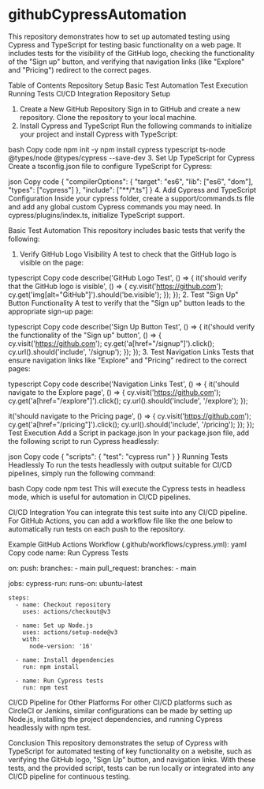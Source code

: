 # githubCypressAutomation

This repository demonstrates how to set up automated testing using Cypress and TypeScript for testing basic functionality on a web page. It includes tests for the visibility of the GitHub logo, checking the functionality of the "Sign up" button, and verifying that navigation links (like "Explore" and "Pricing") redirect to the correct pages.

Table of Contents
Repository Setup
Basic Test Automation
Test Execution
Running Tests
CI/CD Integration
Repository Setup
1. Create a New GitHub Repository
Sign in to GitHub and create a new repository.
Clone the repository to your local machine.
2. Install Cypress and TypeScript
Run the following commands to initialize your project and install Cypress with TypeScript:

bash
Copy code
npm init -y
npm install cypress typescript ts-node @types/node @types/cypress --save-dev
3. Set Up TypeScript for Cypress
Create a tsconfig.json file to configure TypeScript for Cypress:

json
Copy code
{
  "compilerOptions": {
    "target": "es6",
    "lib": ["es6", "dom"],
    "types": ["cypress"]
  },
  "include": ["**/*.ts"]
}
4. Add Cypress and TypeScript Configuration
Inside your cypress folder, create a support/commands.ts file and add any global custom Cypress commands you may need. In cypress/plugins/index.ts, initialize TypeScript support.

Basic Test Automation
This repository includes basic tests that verify the following:

1. Verify GitHub Logo Visibility
A test to check that the GitHub logo is visible on the page:

typescript
Copy code
describe('GitHub Logo Test', () => {
  it('should verify that the GitHub logo is visible', () => {
    cy.visit('https://github.com');
    cy.get('img[alt="GitHub"]').should('be.visible');
  });
});
2. Test "Sign Up" Button Functionality
A test to verify that the "Sign up" button leads to the appropriate sign-up page:

typescript
Copy code
describe('Sign Up Button Test', () => {
  it('should verify the functionality of the "Sign up" button', () => {
    cy.visit('https://github.com');
    cy.get('a[href="/signup"]').click();
    cy.url().should('include', '/signup');
  });
});
3. Test Navigation Links
Tests that ensure navigation links like "Explore" and "Pricing" redirect to the correct pages:

typescript
Copy code
describe('Navigation Links Test', () => {
  it('should navigate to the Explore page', () => {
    cy.visit('https://github.com');
    cy.get('a[href="/explore"]').click();
    cy.url().should('include', '/explore');
  });

  it('should navigate to the Pricing page', () => {
    cy.visit('https://github.com');
    cy.get('a[href="/pricing"]').click();
    cy.url().should('include', '/pricing');
  });
});
Test Execution
Add a Script in package.json
In your package.json file, add the following script to run Cypress headlessly:

json
Copy code
{
  "scripts": {
    "test": "cypress run"
  }
}
Running Tests Headlessly
To run the tests headlessly with output suitable for CI/CD pipelines, simply run the following command:

bash
Copy code
npm test
This will execute the Cypress tests in headless mode, which is useful for automation in CI/CD pipelines.

CI/CD Integration
You can integrate this test suite into any CI/CD pipeline. For GitHub Actions, you can add a workflow file like the one below to automatically run tests on each push to the repository.

Example GitHub Actions Workflow (.github/workflows/cypress.yml):
yaml
Copy code
name: Run Cypress Tests

on:
  push:
    branches:
      - main
  pull_request:
    branches:
      - main

jobs:
  cypress-run:
    runs-on: ubuntu-latest
    
    steps:
      - name: Checkout repository
        uses: actions/checkout@v3

      - name: Set up Node.js
        uses: actions/setup-node@v3
        with:
          node-version: '16'

      - name: Install dependencies
        run: npm install

      - name: Run Cypress tests
        run: npm test
CI/CD Pipeline for Other Platforms
For other CI/CD platforms such as CircleCI or Jenkins, similar configurations can be made by setting up Node.js, installing the project dependencies, and running Cypress headlessly with npm test.

Conclusion
This repository demonstrates the setup of Cypress with TypeScript for automated testing of key functionality on a website, such as verifying the GitHub logo, "Sign Up" button, and navigation links. With these tests, and the provided script, tests can be run locally or integrated into any CI/CD pipeline for continuous testing.
